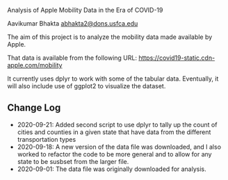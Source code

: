 Analysis of Apple Mobility Data in the Era of COVID-19

Aavikumar Bhakta
abhakta2@dons.usfca.edu

The aim of this project is to analyze the mobility data made available by Apple.

That data is available from the following URL:
https://covid19-static.cdn-apple.com/mobility

It currently uses dplyr to work with some of the tabular data. Eventually, it will also include use of ggplot2 to visualize the dataset.

## Change Log

* 2020-09-21: Added second script to use dplyr to tally up the count of cities and counties in a given state that have data from the different transportation types
* 2020-09-18: A new version of the data file was downloaded, and I also worked 
to refactor the code to be more general and to allow for any state to 
be susbset from the larger file.
* 2020-09-01: The data file was originally downloaded for analysis.
